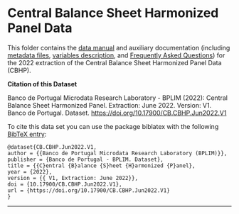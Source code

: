 # Central Balance Sheet Harmonized Panel Data


 This folder contains the  [data manual](https://github.com/BPLIM/Manuals/blob/master/Data/CBHP/JUN22/CBHP_manual_JUN2022.pdf) and auxiliary documentation (including [metadata files](https://github.com/BPLIM/Manuals/tree/master/Data/CBHP/JUN22/aux_files/describe_dataset), [variables description](https://github.com/BPLIM/Manuals/tree/master/Data/CBHP/JUN22/aux_files/variables_description), and [Frequently Asked Questions](https://github.com/BPLIM/Manuals/blob/master/Data/CBHP/JUN22/aux_files/faq/CBHP_faq.md)) for the 2022 extraction of the Central Balance Sheet Harmonized Panel Data (CBHP).


**Citation of this Dataset**

Banco de Portugal Microdata Research Laboratory - BPLIM (2022): Central Balance Sheet Harmonized Panel. Extraction: June 2022. Version: V1. Banco de Portugal. Dataset. https://doi.org/10.17900/CB.CBHP.Jun2022.V1



To cite this data set you can use the package biblatex with the following [BibTeX entry](https://github.com/BPLIM/Manuals/tree/master/Data/CBHP/JUN22/aux_files/bibtex/CBHP.bib):

```
@dataset{CB.CBHP.Jun2022.V1,
author = {{Banco de Portugal Microdata Research Laboratory (BPLIM)}},
publisher = {Banco de Portugal - BPLIM. Dataset},
title = {{C}entral {B}alance {S}heet {H}armonized {P}anel},
year = {2022},
version = {{ V1, Extraction: June 2022}},
doi = {10.17900/CB.CBHP.Jun2022.V1},
url = {https://doi.org/10.17900/CB.CBHP.Jun2022.V1}
}
```

----------------------------------------------------------------------------------------------------------------------------------------------

